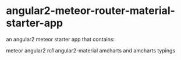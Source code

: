 # angular2-meteor-router-material-starter-app

an angular2 meteor starter app that contains:

meteor
angular2 rc1
angular2-material
amcharts and amcharts typings
